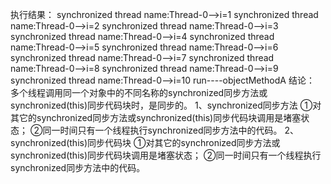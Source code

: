执行结果：
synchronized thread name:Thread-0-->i=1
synchronized thread name:Thread-0-->i=2
synchronized thread name:Thread-0-->i=3
synchronized thread name:Thread-0-->i=4
synchronized thread name:Thread-0-->i=5
synchronized thread name:Thread-0-->i=6
synchronized thread name:Thread-0-->i=7
synchronized thread name:Thread-0-->i=8
synchronized thread name:Thread-0-->i=9
synchronized thread name:Thread-0-->i=10
run----objectMethodA
结论：
多个线程调用同一个对象中的不同名称的synchronized同步方法或synchronized(this)同步代码块时，是同步的。
1、synchronized同步方法
①对其它的synchronized同步方法或synchronized(this)同步代码块调用是堵塞状态；
②同一时间只有一个线程执行synchronized同步方法中的代码。
2、synchronized(this)同步代码块
①对其它的synchronized同步方法或synchronized(this)同步代码块调用是堵塞状态；
②同一时间只有一个线程执行synchronized同步方法中的代码。